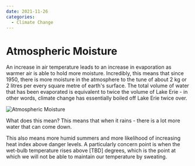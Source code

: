 ```yaml
---
date: 2021-11-26
categories:
  - Climate Change
---
```


# Atmospheric Moisture

An increase in air temperature leads to an increase in evaporation as warmer air is able to hold more moisture. Incredibly, this means that since 1950, there is more moisture in the atmosphere to the tune of about 2 kg or 2 litres per every square metre of earth's surface. The total volume of water that has been evaporated is equivalent to twice the volume of Lake Erie - in other words, climate change has essentially boiled off Lake Erie twice over.

![Atmospheric Moisture](https://oikostatic.nyc3.cdn.digitaloceanspaces.com/moisture.jpg)

<!-- more -->

What does this mean? This means that when it rains - there is a lot more water that can come down.

This also means more humid summers and more likelihood of increasing heat index above danger levels. A particularly concern point is when the wet-bulb temperature rises above [TBD] degrees, which is the point at which we will not be able to maintain our temperature by sweating.

